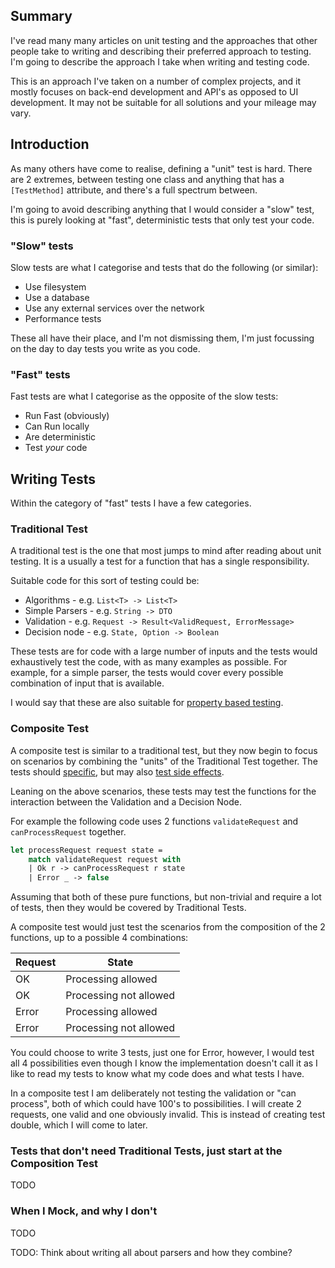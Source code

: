 


## Summary

I've read many many articles on unit testing and the approaches that other people take
to writing and describing their preferred approach to testing. I'm going to describe
the approach I take when writing and testing code.

This is an approach I've taken on a number of complex projects, and it mostly focuses
on back-end development and API's as opposed to UI development. It may not be suitable
for all solutions and your mileage may vary.

## Introduction

As many others have come to realise, defining a "unit" test is hard. There are 2 extremes,
between testing one class and anything that has a `[TestMethod]` attribute,
and there's a full spectrum between.

I'm going to avoid describing anything that I would consider a "slow" test, this is purely
looking at "fast", deterministic tests that only test your code.

### "Slow" tests

Slow tests are what I categorise and tests that do the following (or similar):

- Use filesystem
- Use a database
- Use any external services over the network
- Performance tests

These all have their place, and I'm not dismissing them, I'm just focussing on the
day to day tests you write as you code.

### "Fast" tests

Fast tests are what I categorise as the opposite of the slow tests:

- Run Fast (obviously)
- Can Run locally
- Are deterministic
- Test *your* code

## Writing Tests

Within the category of "fast" tests I have a few categories.

### Traditional Test

A traditional test is the one that most jumps to mind after reading about unit testing.
It is a usually a test for a function that has a single responsibility.

Suitable code for this sort of testing could be:

- Algorithms - e.g. `List<T> -> List<T>`
- Simple Parsers - e.g. `String -> DTO`
- Validation - e.g. `Request -> Result<ValidRequest, ErrorMessage>`
- Decision node - e.g. `State, Option -> Boolean`

These tests are for code with a large number of inputs and the tests would exhaustively test
the code, with as many examples as possible.
For example, for a simple parser, the tests would cover every possible combination of input that is
available.

I would say that these are also suitable for [property based testing][propTest].

### Composite Test

A composite test is similar to a traditional test, but they now begin to focus on scenarios
by combining the "units" of the Traditional Test together. The tests should [specific][uncleBob], but
may also [test side effects][stateTesting].

Leaning on the above scenarios, these tests may test the functions for the interaction
between the Validation and a Decision Node.

For example the following code uses 2 functions `validateRequest` and `canProcessRequest` together.

```fsharp
let processRequest request state =
    match validateRequest request with
    | Ok r -> canProcessRequest r state
    | Error _ -> false
```

Assuming that both of these pure functions, but non-trivial and require a lot of tests,
then they would be covered by Traditional Tests.

A composite test would just test the scenarios from the composition of the 2 functions, up to a
possible 4 combinations:

|Request|State|
|-|-|
|OK|Processing allowed|
|OK|Processing not allowed|
|Error|Processing allowed|
|Error|Processing not allowed|

You could choose to write 3 tests, just one for Error, however, I would test all 4 possibilities
even though I know the implementation doesn't call it as I like to read my tests to know what my
code does and what tests I have.

In a composite test I am deliberately not testing the validation or "can process", both of which could
have 100's to possibilities. I will create 2 requests, one valid and one obviously invalid.
This is instead of creating test double, which I will come to later.

### Tests that don't need Traditional Tests, just start at the Composition Test
TODO

### When I Mock, and why I don't
TODO

 [propTest]: https://fsharpforfunandprofit.com/posts/property-based-testing/
 [uncleBob]:https://blog.cleancoder.com/uncle-bob/2017/10/03/TestContravariance.html
 [stateTesting]: https://blog.ploeh.dk/2019/02/18/from-interaction-based-to-state-based-testing/



 TODO:
 Think about writing all about parsers and how they combine?
